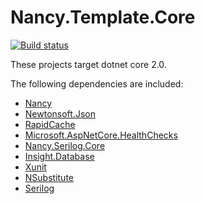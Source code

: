 # Nancy.Template.Core

[![Build status](https://ci.appveyor.com/api/projects/status/5jqqkr53l24b6ccj?svg=true)](https://ci.appveyor.com/project/Jaxelr/nancy-template-aspnetcore)

These projects target dotnet core 2.0.

The following dependencies are included:

* [Nancy](https://github.com/NancyFx/Nancy)
* [Newtonsoft.Json](https://github.com/JamesNK/Newtonsoft.Json)
* [RapidCache](https://github.com/Jaxelr/Nancy.RapidCache)
* [Microsoft.AspNetCore.HealthChecks](https://github.com/dotnet-architecture/HealthChecks)
* [Nancy.Serilog.Core](https://github.com/Zaid-Ajaj/Nancy.Serilog)
* [Insight.Database](https://github.com/jonwagner/Insight.Database)
* [Xunit](https://github.com/xunit/xunit)
* [NSubstitute](https://github.com/nsubstitute/NSubstitute)
* [Serilog](https://github.com/serilog/serilog)
